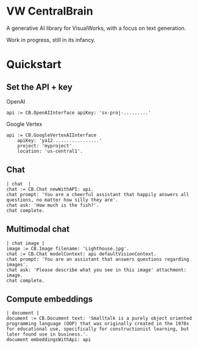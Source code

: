 # VW CentralBrain

A generative AI library for VisualWorks, with a focus on text generation.

Work in progress, still in its infancy.

# Quickstart

## Set the API + key

OpenAI

```
api := CB.OpenAIInterface apiKey: 'sx-proj-.........'
```

Google Vertex

```
api := CB.GoogleVertexAIInterface 
	apiKey: 'ya12.................'
	project: 'myproject'
	location: 'us-central1'.
```

## Chat

```
| chat  |
chat := CB.Chat newWithAPI: api.
chat prompt: 'You are a cheerful assistant that happily answers all questions, no matter how silly they are'.
chat ask: 'How much is the fish?'.
chat complete.
```

## Multimodal chat

```
| chat image |
image := CB.Image filename: 'Lighthouse.jpg'.
chat := CB.Chat modelContext: api defaultVisionContext.
chat prompt: 'You are an assistant that answers questions regarding images'.
chat ask: 'Please describe what you see in this image' attachment: image.
chat complete.
```


## Compute embeddings

```
| document |
document := CB.Document text: 'Smalltalk is a purely object oriented programming language (OOP) that was originally created in the 1970s for educational use, specifically for constructionist learning, but later found use in business.'.
document embeddingsWithApi: api
```